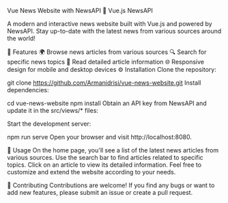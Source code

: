 Vue News Website with NewsAPI 📰
Vue.js NewsAPI

A modern and interactive news website built with Vue.js and powered by NewsAPI. Stay up-to-date with the latest news from various sources around the world!

🌟 Features
🌍 Browse news articles from various sources
🔍 Search for specific news topics
📰 Read detailed article information
🌐 Responsive design for mobile and desktop devices
⚙️ Installation
Clone the repository:

git clone https://github.com/Armanidrisi/vue-news-website.git
Install dependencies:

cd vue-news-website
npm install
Obtain an API key from NewsAPI and update it in the src/views/* files:

Start the development server:

npm run serve
Open your browser and visit http://localhost:8080.

🚀 Usage
On the home page, you'll see a list of the latest news articles from various sources.
Use the search bar to find articles related to specific topics.
Click on an article to view its detailed information.
Feel free to customize and extend the website according to your needs.

🤝 Contributing
Contributions are welcome! If you find any bugs or want to add new features, please submit an issue or create a pull request.

